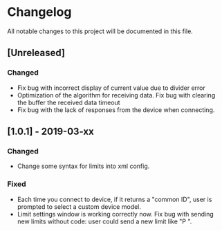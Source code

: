 # Changelog
All notable changes to this project will be documented in this file.

## [Unreleased]
### Changed
- Fix bug with incorrect display of current value due to divider error
- Optimization of the algorithm for receiving data. Fix bug with clearing the buffer the received data timeout
- Fix bug with the lack of responses from the device when connecting.

## [1.0.1] - 2019-03-xx
### Changed
- Change some syntax for limits into xml config.
### Fixed
- Each time you connect to device, if it returns a "common ID", user is prompted to select a custom device model.
- Limit settings window is working correctly now. Fix bug with sending new limits without code: user could send a new limit like "P <value>".
